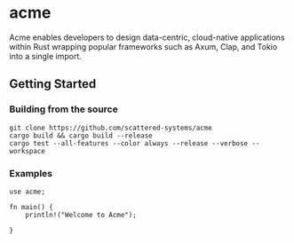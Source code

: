 # acme

Acme enables developers to design data-centric, cloud-native applications within Rust wrapping popular frameworks
such as Axum, Clap, and Tokio into a single import.

## Getting Started

### Building from the source

    git clone https://github.com/scattered-systems/acme
    cargo build && cargo build --release
    cargo test --all-features --color always --release --verbose --workspace

### Examples

    use acme;
    
    fn main() {
        println!("Welcome to Acme");
        
    }